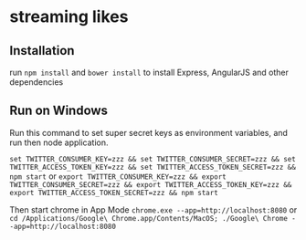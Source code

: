 # streaming likes

## Installation

run
`npm install`
and
`bower install`
 to install Express, AngularJS and other dependencies


## Run on Windows

Run this command to set super secret keys as environment variables, and run then node application.

`
set TWITTER_CONSUMER_KEY=zzz && set TWITTER_CONSUMER_SECRET=zzz && set TWITTER_ACCESS_TOKEN_KEY=zzz && set TWITTER_ACCESS_TOKEN_SECRET=zzz && npm start
`
or
`
export TWITTER_CONSUMER_KEY=zzz && export TWITTER_CONSUMER_SECRET=zzz && export TWITTER_ACCESS_TOKEN_KEY=zzz && export TWITTER_ACCESS_TOKEN_SECRET=zzz && npm start
`

Then start chrome in App Mode `chrome.exe --app=http://localhost:8080`
or
`
cd /Applications/Google\ Chrome.app/Contents/MacOS; ./Google\ Chrome --app=http://localhost:8080
`
